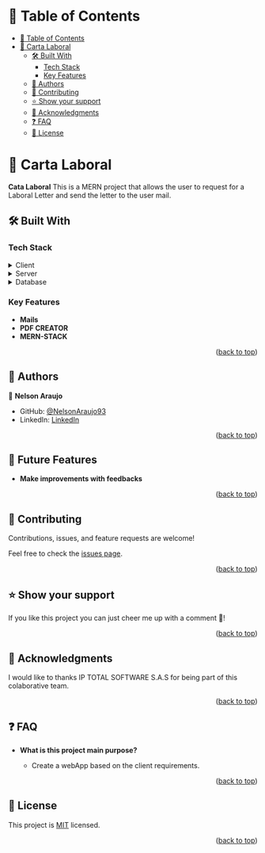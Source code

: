 <a name="readme-top"></a>

# 📗 Table of Contents

- [📗 Table of Contents](#-table-of-contents)
- [📖 Carta Laboral ](#-carta-laboral-)
  - [🛠 Built With ](#-built-with-)
    - [Tech Stack ](#tech-stack-)
    - [Key Features ](#key-features-)
  - [👥 Authors ](#-authors-)
  - [🤝 Contributing ](#-contributing-)
  - [⭐️ Show your support ](#️-show-your-support-)
  - [🙏 Acknowledgments ](#-acknowledgments-)
  - [❓ FAQ ](#-faq-)
  - [📝 License ](#-license-)

# 📖 Carta Laboral <a name="carta-laboral"></a>

**Cata Laboral** This is a MERN project that allows the user to request for a Laboral Letter and send the letter to the user mail.
## 🛠 Built With <a name="built-with"></a>

### Tech Stack <a name="tech-stack"></a>

<details>
  <summary>Client</summary>
  <ul>
    <li><a href="https://es.react.dev/">React.js</a></li>
  </ul>
</details>

<details>
  <summary>Server</summary>
  <ul>
    <li><a href="https://nodejs.org/es">Node.js</a></li>
    <li><a href="https://expressjs.com/es/">Express.js</a></li>
  </ul>
</details>

<details>
<summary>Database</summary>
  <ul>
    <li><a href="https://www.mongodb.com/">MongoDb</a></li>
  </ul>
</details>

### Key Features <a name="key-features"></a>
- **Mails**
- **PDF CREATOR**
- **MERN-STACK**

<p align="right">(<a href="#readme-top">back to top</a>)</p>

## 👥 Authors <a name="authors"></a>

👤 **Nelson Araujo**

- GitHub: [@NelsonAraujo93](https://github.com/NelsonAraujo93)
- LinkedIn: [LinkedIn](https://www.linkedin.com/in/nelson-araujo-paredes/)

<p align="right">(<a href="#readme-top">back to top</a>)</p>

## 🔭 Future Features <a name="future-features"></a>
- **Make improvements with feedbacks**  

<p align="right">(<a href="#readme-top">back to top</a>)</p>

## 🤝 Contributing <a name="contributing"></a>

Contributions, issues, and feature requests are welcome!

Feel free to check the [issues page](https://github.com/NelsonAraujo93/cartaLaboralDev/issues).

<p align="right">(<a href="#readme-top">back to top</a>)</p>

<!-- SUPPORT -->

## ⭐️ Show your support <a name="support"></a>

If you like this project you can just cheer me up with a comment 🙂!

<p align="right">(<a href="#readme-top">back to top</a>)</p>

## 🙏 Acknowledgments <a name="acknowledgements"></a>

I would like to thanks IP TOTAL SOFTWARE S.A.S for being part of this colaborative team.

<p align="right">(<a href="#readme-top">back to top</a>)</p>

## ❓ FAQ <a name="faq"></a>

- **What is this project main purpose?**

  - Create a webApp based on the client requirements.

<p align="right">(<a href="#readme-top">back to top</a>)</p>

## 📝 License <a name="license"></a>

This project is [MIT](./LICENSE) licensed.

<p align="right">(<a href="#readme-top">back to top</a>)</p>
